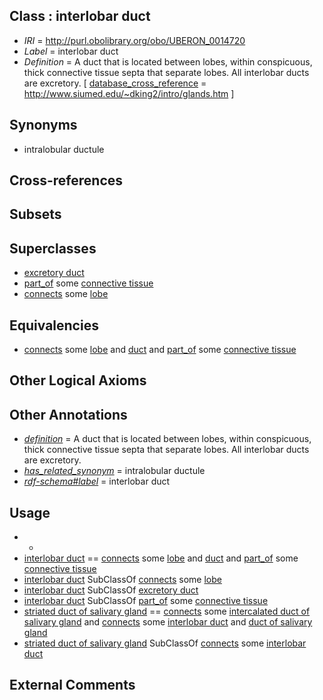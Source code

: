 
## Class : interlobar duct

 * *IRI* = http://purl.obolibrary.org/obo/UBERON_0014720
 * *Label* = interlobar duct
 * *Definition* = A duct that is located between lobes, within conspicuous, thick connective tissue septa that separate lobes. All interlobar ducts are excretory. [ [database_cross_reference](../../ef/oboInOwl#hasDbXref.md) = http://www.siumed.edu/~dking2/intro/glands.htm ]

## Synonyms

 * intralobular ductule

## Cross-references


## Subsets


## Superclasses

 * [excretory duct](../../UBERON/50/UBERON_0035050.md)
 * [part_of](../../BFO/50/BFO_0000050.md) some [connective tissue](../../UBERON/84/UBERON_0002384.md)
 * [connects](../../RO/76/RO_0002176.md) some [lobe](../../UBERON/52/UBERON_3010752.md)

## Equivalencies

 * [connects](../../RO/76/RO_0002176.md) some [lobe](../../UBERON/52/UBERON_3010752.md) and [duct](../../UBERON/58/UBERON_0000058.md) and [part_of](../../BFO/50/BFO_0000050.md) some [connective tissue](../../UBERON/84/UBERON_0002384.md)

## Other Logical Axioms


## Other Annotations

 * *[definition](../../IAO/15/IAO_0000115.md)* = A duct that is located between lobes, within conspicuous, thick connective tissue septa that separate lobes. All interlobar ducts are excretory.
 * *[has_related_synonym](../../ym/oboInOwl#hasRelatedSynonym.md)* = intralobular ductule
 * *[rdf-schema#label](../../el/rdf-schema#label.md)* = interlobar duct

## Usage

 * -
 * [interlobar duct](../../UBERON/20/UBERON_0014720.md) == [connects](../../RO/76/RO_0002176.md) some [lobe](../../UBERON/52/UBERON_3010752.md) and [duct](../../UBERON/58/UBERON_0000058.md) and [part_of](../../BFO/50/BFO_0000050.md) some [connective tissue](../../UBERON/84/UBERON_0002384.md)
 * [interlobar duct](../../UBERON/20/UBERON_0014720.md) SubClassOf [connects](../../RO/76/RO_0002176.md) some [lobe](../../UBERON/52/UBERON_3010752.md)
 * [interlobar duct](../../UBERON/20/UBERON_0014720.md) SubClassOf [excretory duct](../../UBERON/50/UBERON_0035050.md)
 * [interlobar duct](../../UBERON/20/UBERON_0014720.md) SubClassOf [part_of](../../BFO/50/BFO_0000050.md) some [connective tissue](../../UBERON/84/UBERON_0002384.md)
 * [striated duct of salivary gland](../../UBERON/29/UBERON_0014729.md) == [connects](../../RO/76/RO_0002176.md) some [intercalated duct of salivary gland](../../UBERON/27/UBERON_0014727.md) and [connects](../../RO/76/RO_0002176.md) some [interlobar duct](../../UBERON/20/UBERON_0014720.md) and [duct of salivary gland](../../UBERON/37/UBERON_0001837.md)
 * [striated duct of salivary gland](../../UBERON/29/UBERON_0014729.md) SubClassOf [connects](../../RO/76/RO_0002176.md) some [interlobar duct](../../UBERON/20/UBERON_0014720.md)

## External Comments

